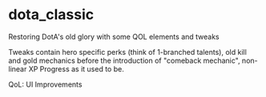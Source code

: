 # dota_classic
Restoring DotA's old glory with some QOL elements and tweaks

Tweaks contain hero specific perks (think of 1-branched talents), 
old kill and gold mechanics before the introduction of "comeback mechanic",
non-linear XP Progress as it used to be.

QoL: UI Improvements
